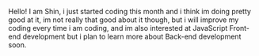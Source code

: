 Hello! I am Shin, i just started coding this month and i think im doing pretty good at it, im not really that good about it though, but i will improve my coding every time i am coding, and im also interested at JavaScript Front-end development but i plan to learn more about Back-end development soon.
